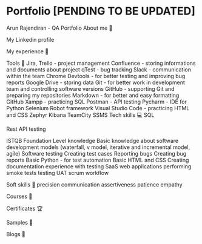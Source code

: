 # Portfolio [PENDING TO BE UPDATED]
Arun Rajendiran - QA Portfolio
About me 👋

My Linkedin profile

My experience 🏢


Tools 🔧
Jira, Trello - project management
Confluence - storing informations and documents about project
qTest - bug tracking
Slack - communication within the team
Chrome Devtools - for better testing and improving bug reports
Google Drive - storing data
Git - for better work in development team and controlling software versions
GitHub - supporting Git and preparing my repositories
Markdown - for better and easy formatting GitHub
Xampp - practicing SQL
Postman - API testing
Pycharm - IDE for Python
Selenium
Robot framework
Visual Studio Code - practicing HTML and CSS
Zephyr
Kibana
TeamCity
SSMS
Tech skills 💻
SQL
			
Rest API testing

ISTQB Foundation Level knowledge
Basic knowledge about software development models (waterfall, v model, iterative and incremental model, agile)
Software testing
Creating test cases
Reporting bugs
Creating bug reports
Basic Python - for test automation
Basic HTML and CSS
Creating documentation
experience with testing SaaS web applications
performing smoke tests
testing UAT
scrum workflow



Soft skills 📁
precision
communication
assertiveness
patience
empathy



Courses 📓

Certificates 🏆

Samples 🔬

Blogs 📰


